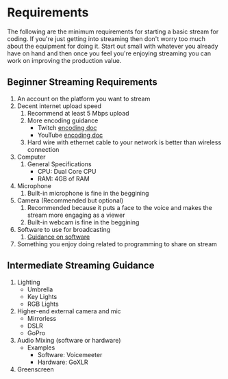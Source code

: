 # Requirements
The following are the minimum requirements for starting a basic stream for coding. If you're just getting into streaming then don't worry too much about the equipment for doing it. Start out small with whatever you already have on hand and then once you feel you're enjoying streaming you can work on improving the production value.


## Beginner Streaming Requirements
1. An account on the platform you want to stream
1. Decent internet upload speed
   1. Recommend at least 5 Mbps upload
   1. More encoding guidance
      - Twitch [encoding doc](https://stream.twitch.tv/encoding/)
      - YouTube [encoding doc](https://support.google.com/youtube/answer/2907883)
   1. Hard wire with ethernet cable to your network is better than wireless connection
1. Computer
   1. General Specifications
      - CPU: Dual Core CPU
      - RAM: 4GB of RAM
1. Microphone
   1. Built-in microphone is fine in the beggining
2. Camera (Recommended but optional)
   1. Recommended because it puts a face to the voice and makes the stream more engaging as a viewer
   1. Built-in webcam is fine in the beggining
1. Software to use for broadcasting
   1. [Guidance on software](software.md)
1. Something you enjoy doing related to programming to share on stream


## Intermediate Streaming Guidance
1. Lighting
   - Umbrella
   - Key Lights
   - RGB Lights
1. Higher-end external camera and mic
   - Mirrorless
   - DSLR
   - GoPro
1. Audio Mixing (software or hardware)
   - Examples
      - Software: Voicemeeter
      - Hardware: GoXLR
1. Greenscreen
